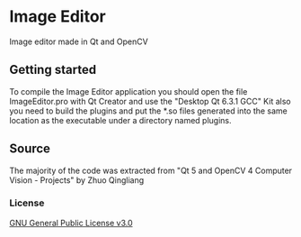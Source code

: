 # Image Editor
Image editor made in Qt and OpenCV

## Getting started
To compile the Image Editor application you should open the file ImageEditor.pro
with Qt Creator and use the "Desktop Qt 6.3.1 GCC" Kit also you need to build the plugins
and put the *.so files generated into the same location as the executable under a directory
named plugins.

## Source
The majority of the code was extracted from "Qt 5 and OpenCV 4 Computer Vision - Projects" by Zhuo Qingliang

### License
[GNU General Public License v3.0](https://www.gnu.org/licenses/gpl-3.0.html)
